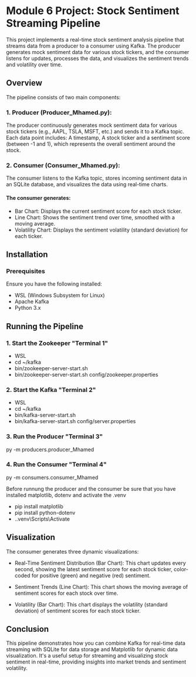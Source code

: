 # Module 6 Project: Stock Sentiment Streaming Pipeline
This project implements a real-time stock sentiment analysis pipeline that streams data from a producer to a consumer using Kafka. The producer generates mock sentiment data for various stock tickers, and the consumer listens for updates, processes the data, and visualizes the sentiment trends and volatility over time.

## Overview
The pipeline consists of two main components:

### 1. Producer (Producer_Mhamed.py): 
The producer continuously generates mock sentiment data for various stock tickers (e.g., AAPL, TSLA, MSFT, etc.) and sends it to a Kafka topic. Each data point includes: A timestamp, A stock ticker and a sentiment score (between -1 and 1), which represents the overall sentiment around the stock.
### 2. Consumer (Consumer_Mhamed.py):
   The consumer listens to the Kafka topic, stores incoming sentiment data in an SQLite database, and visualizes the data using real-time charts. 
  #### The consumer generates:
   - Bar Chart: Displays the current sentiment score for each stock ticker.
   - Line Chart: Shows the sentiment trend over time, smoothed with a moving average.
   - Volatility Chart: Displays the sentiment volatility (standard deviation) for each ticker.
     
## Installation
### Prerequisites
Ensure you have the following installed:

   - WSL (Windows Subsystem for Linux)
   - Apache Kafka
   - Python 3.x

## Running the Pipeline
### 1. Start the Zookeeper "Terminal 1"
   - WSL
   - cd ~/kafka
   - bin/zookeeper-server-start.sh
   - bin/zookeeper-server-start.sh config/zookeeper.properties
### 2. Start the Kafka "Terminal 2"
   - WSL
   - cd ~/kafka
   - bin/kafka-server-start.sh
   - bin/kafka-server-start.sh config/server.properties
### 3. Run the Producer "Terminal 3"
py -m producers.producer_Mhamed

### 4. Run the Consumer "Terminal 4"
py -m consumers.consumer_Mhamed

Before runnung the producer and the consumer be sure that you have installed matplotlib, dotenv and activate the .venv

   - pip install matplotlib
   - pip install python-dotenv
   - .\.venv\Scripts\Activate

## Visualization

The consumer generates three dynamic visualizations:

   - Real-Time Sentiment Distribution (Bar Chart): This chart updates every second, showing the latest sentiment score for each stock ticker, color-coded for positive (green) and negative (red) sentiment.

   - Sentiment Trends (Line Chart): This chart shows the moving average of sentiment scores for each stock over time.

   - Volatility (Bar Chart): This chart displays the volatility (standard deviation) of sentiment scores for each stock ticker.

## Conclusion
This pipeline demonstrates how you can combine Kafka for real-time data streaming with SQLite for data storage and Matplotlib for dynamic data visualization. It's a useful setup for streaming and visualizing stock sentiment in real-time, providing insights into market trends and sentiment volatility.
